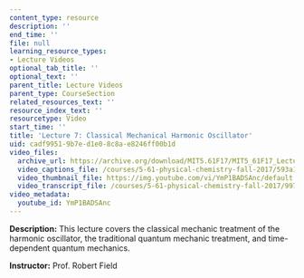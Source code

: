 ```yaml
---
content_type: resource
description: ''
end_time: ''
file: null
learning_resource_types:
- Lecture Videos
optional_tab_title: ''
optional_text: ''
parent_title: Lecture Videos
parent_type: CourseSection
related_resources_text: ''
resource_index_text: ''
resourcetype: Video
start_time: ''
title: 'Lecture 7: Classical Mechanical Harmonic Oscillator'
uid: cadf9951-9b7e-d1e0-8c8a-e8246ff00b1d
video_files:
  archive_url: https://archive.org/download/MIT5.61F17/MIT5_61F17_Lecture_07_300k.mp4
  video_captions_file: /courses/5-61-physical-chemistry-fall-2017/593a16704f7b56eeb722b92df3f48ba0_YmP1BADSAnc.vtt
  video_thumbnail_file: https://img.youtube.com/vi/YmP1BADSAnc/default.jpg
  video_transcript_file: /courses/5-61-physical-chemistry-fall-2017/997698b4bce6cbea21fa0ea6837871e9_YmP1BADSAnc.pdf
video_metadata:
  youtube_id: YmP1BADSAnc
---
```


**Description:** This lecture covers the classical mechanic treatment of the harmonic oscillator, the traditional quantum mechanic treatment, and time-dependent quantum mechanics.

**Instructor:** Prof. Robert Field